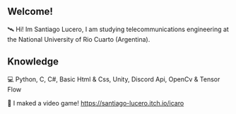 ## Welcome!

🛰️ Hi! Im Santiago Lucero, I am studying telecommunications engineering at the National University of Rio Cuarto (Argentina).

## Knowledge

💻 Python, C, C#, Basic Html & Css, Unity, Discord Api, OpenCv & Tensor Flow

🌸 I maked a video game! 
https://santiago-lucero.itch.io/icaro




